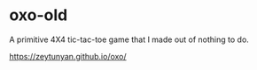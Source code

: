 # oxo-old

A primitive 4X4 tic-tac-toe game that I made out of nothing to do.

 https://zeytunyan.github.io/oxo/
